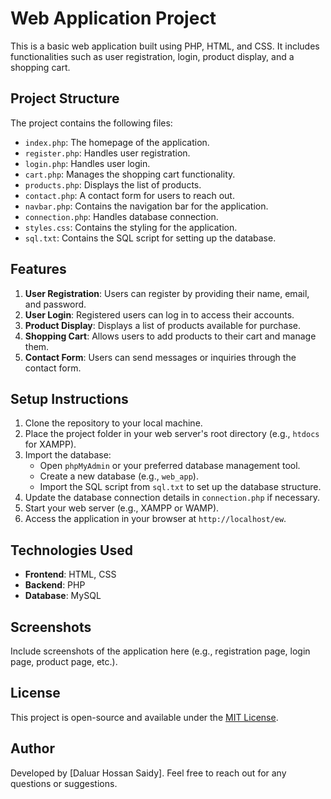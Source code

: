# Web Application Project

This is a basic web application built using PHP, HTML, and CSS. It includes functionalities such as user registration, login, product display, and a shopping cart.

## Project Structure

The project contains the following files:

- `index.php`: The homepage of the application.
- `register.php`: Handles user registration.
- `login.php`: Handles user login.
- `cart.php`: Manages the shopping cart functionality.
- `products.php`: Displays the list of products.
- `contact.php`: A contact form for users to reach out.
- `navbar.php`: Contains the navigation bar for the application.
- `connection.php`: Handles database connection.
- `styles.css`: Contains the styling for the application.
- `sql.txt`: Contains the SQL script for setting up the database.

## Features

1. **User Registration**: Users can register by providing their name, email, and password.
2. **User Login**: Registered users can log in to access their accounts.
3. **Product Display**: Displays a list of products available for purchase.
4. **Shopping Cart**: Allows users to add products to their cart and manage them.
5. **Contact Form**: Users can send messages or inquiries through the contact form.

## Setup Instructions

1. Clone the repository to your local machine.
2. Place the project folder in your web server's root directory (e.g., `htdocs` for XAMPP).
3. Import the database:
   - Open `phpMyAdmin` or your preferred database management tool.
   - Create a new database (e.g., `web_app`).
   - Import the SQL script from `sql.txt` to set up the database structure.
4. Update the database connection details in `connection.php` if necessary.
5. Start your web server (e.g., XAMPP or WAMP).
6. Access the application in your browser at `http://localhost/ew`.

## Technologies Used

- **Frontend**: HTML, CSS
- **Backend**: PHP
- **Database**: MySQL

## Screenshots

Include screenshots of the application here (e.g., registration page, login page, product page, etc.).

## License

This project is open-source and available under the [MIT License](LICENSE).

## Author

Developed by [Daluar Hossan Saidy]. Feel free to reach out for any questions or suggestions.